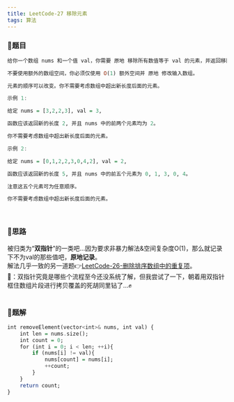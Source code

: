 ```yaml
---
title: LeetCode-27 移除元素
tags: 算法
---
```


### **📝题目**
```haskell
给你一个数组 nums 和一个值 val，你需要 原地 移除所有数值等于 val 的元素，并返回移除后数组的新长度。

不要使用额外的数组空间，你必须仅使用 O(1) 额外空间并 原地 修改输入数组。

元素的顺序可以改变。你不需要考虑数组中超出新长度后面的元素。

示例 1:

给定 nums = [3,2,2,3], val = 3,

函数应该返回新的长度 2, 并且 nums 中的前两个元素均为 2。

你不需要考虑数组中超出新长度后面的元素。

示例 2:

给定 nums = [0,1,2,2,3,0,4,2], val = 2,

函数应该返回新的长度 5, 并且 nums 中的前五个元素为 0, 1, 3, 0, 4。

注意这五个元素可为任意顺序。

你不需要考虑数组中超出新长度后面的元素。
```
<br/>

### **📝思路**
被归类为“**双指针**”的一类吧...因为要求非暴力解法&空间复杂度O(1)，那么就记录下不为val的那些值吧，**原地记录**。<br/>
解法几乎一致的另一道题👉[LeetCode-26-删除排序数组中的重复项](https://leetcode-cn.com/problems/remove-duplicates-from-sorted-array/)。<br/>
🐣：双指针究竟是哪些个流程至今还没系统了解，但我尝试了一下，朝着用双指针框住数组片段进行拷贝覆盖的死胡同里钻了...✊
<br/><br/>

### **📝题解**
```haskell
int removeElement(vector<int>& nums, int val) {
    int len = nums.size();
    int count = 0;
    for (int i = 0; i < len; ++i){
        if (nums[i] != val){
            nums[count] = nums[i];
            ++count;
        }
    }
    return count;
}
```